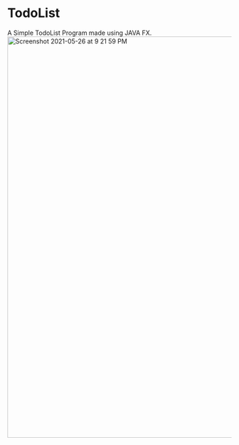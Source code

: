 
# TodoList
A Simple TodoList Program made using JAVA FX.
<img width="903" alt="Screenshot 2021-05-26 at 9 21 59 PM" src="https://user-images.githubusercontent.com/75080491/119692419-02a2cf80-be69-11eb-9447-927d0b7a818e.png">
